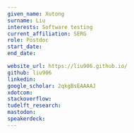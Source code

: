 ```yaml
---
given_name: Xutong
surname: Liu
interests: Software testing
current_affiliation: SERG
role: Postdoc
start_date:
end_date:

website_url: https://liu906.github.io/
github: liu906
linkedin:
google_scholar: 2qkgBsEAAAAJ
xdotcom:
stackoverflow:
tudelft_research:
mastodon:
speakerdeck:
---
```

